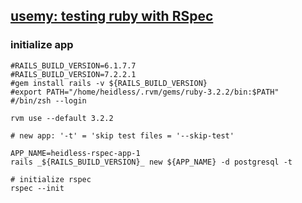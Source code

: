 

## [usemy: testing ruby with RSpec](https://www.udemy.com/course/testing-ruby-with-rspec/learn/lecture/12409324#overview)

### initialize app
```
#RAILS_BUILD_VERSION=6.1.7.7
#RAILS_BUILD_VERSION=7.2.2.1
#gem install rails -v ${RAILS_BUILD_VERSION}
#export PATH="/home/heidless/.rvm/gems/ruby-3.2.2/bin:$PATH"
#/bin/zsh --login

rvm use --default 3.2.2

# new app: '-t' = 'skip test files = '--skip-test'

APP_NAME=heidless-rspec-app-1
rails _${RAILS_BUILD_VERSION}_ new ${APP_NAME} -d postgresql -t

# initialize rspec
rspec --init

```